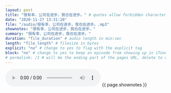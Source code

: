 ```yaml
---
layout: post
title: "很有幸，公司在进步，我也在进步。" # quotes allow forbidden characters like the colon
date: "2020-11-27 13:31:20"
file: "/audio/很有幸，公司在进步，我也在进步。.mp3"
shownotes: "很有幸，公司在进步，我也在进步。"
summary: "很有幸，公司在进步，我也在进步。"
duration: "file_duration" # audio length in min:sec
length: "file_length" # filesize in bytes
explicit: "no" # change to yes to flag with the explicit tag
block: "no" # change to yes to keep an episode from showing up in iTunes
# permalink: /1 # will be the ending part of the pages URL, delete to default to the title
---
```


<audio controls>
<source src="{{site.url}}{{site.baseurl}}{{ page.file }}" type="audio/x-mp3">
Your browser does not support the audio element.
</audio>
{{ page.shownotes }}
